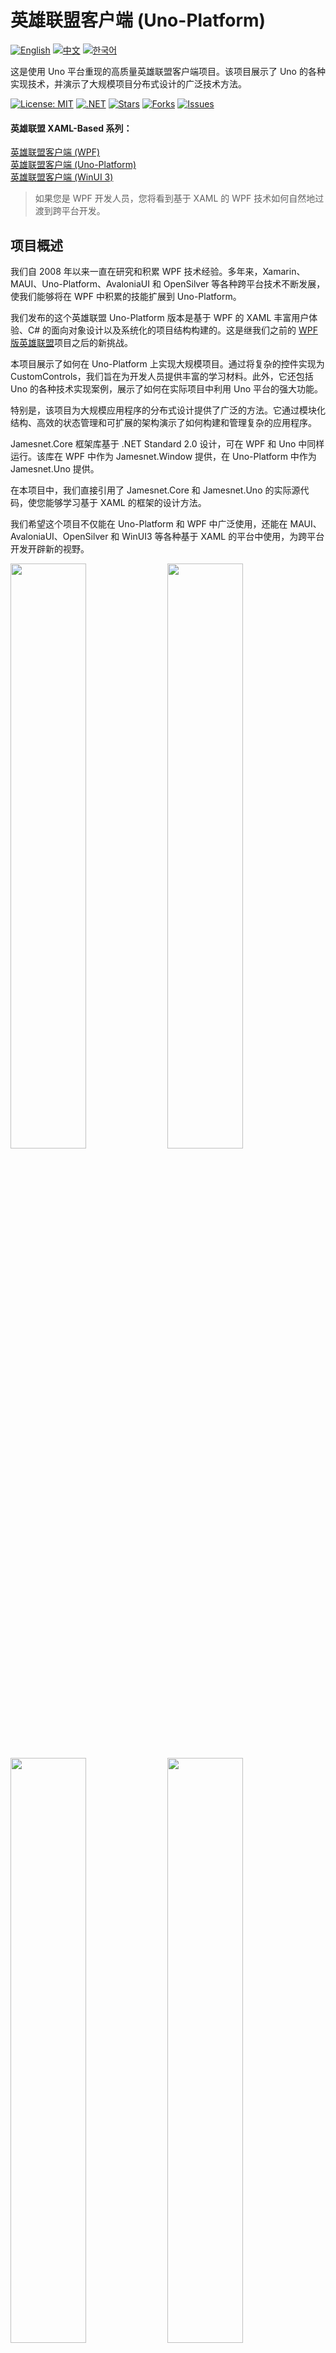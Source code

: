 # 英雄联盟客户端 (Uno-Platform)

[![English](https://img.shields.io/badge/docs-English-blue.svg)](README.md) [![中文](https://img.shields.io/badge/docs-中文-red.svg)](README.zh-CN.md) [![한국어](https://img.shields.io/badge/docs-한국어-green.svg)](README.ko.md)

这是使用 Uno 平台重现的高质量英雄联盟客户端项目。该项目展示了 Uno 的各种实现技术，并演示了大规模项目分布式设计的广泛技术方法。

[![License: MIT](https://img.shields.io/badge/License-MIT-yellow.svg)](https://opensource.org/licenses/MIT)
[![.NET](https://img.shields.io/badge/.NET-8.0-blue.svg)](https://dotnet.microsoft.com/download)
[![Stars](https://img.shields.io/github/stars/jamesnetgroup/leagueoflegends-uno.svg)](https://github.com/jamesnetgroup/leagueoflegends-uno/stargazers)
[![Forks](https://img.shields.io/github/forks/jamesnetgroup/leagueoflegends-uno.svg)](https://github.com/jamesnetgroup/leagueoflegends-uno/network/members)
[![Issues](https://img.shields.io/github/issues/jamesnetgroup/leagueoflegends-uno.svg)](https://github.com/jamesnetgroup/leagueoflegends-uno/issues)

#### 英雄联盟 XAML-Based 系列：
[英雄联盟客户端 (WPF)](https://github.com/jamesnetgroup/leagueoflegends-wpf)  
[英雄联盟客户端 (Uno-Platform)](https://github.com/jamesnetgroup/leagueoflegends-uno)  
[英雄联盟客户端 (WinUI 3)](https://github.com/jamesnetgroup/leagueoflegends-winui3)

> 如果您是 WPF 开发人员，您将看到基于 XAML 的 WPF 技术如何自然地过渡到跨平台开发。

## 项目概述

我们自 2008 年以来一直在研究和积累 WPF 技术经验。多年来，Xamarin、MAUI、Uno-Platform、AvaloniaUI 和 OpenSilver 等各种跨平台技术不断发展，使我们能够将在 WPF 中积累的技能扩展到 Uno-Platform。

我们发布的这个英雄联盟 Uno-Platform 版本是基于 WPF 的 XAML 丰富用户体验、C# 的面向对象设计以及系统化的项目结构构建的。这是继我们之前的 [WPF 版英雄联盟](https://github.com/jamesnetgorup/leagueoflegends-wpf)项目之后的新挑战。

本项目展示了如何在 Uno-Platform 上实现大规模项目。通过将复杂的控件实现为 CustomControls，我们旨在为开发人员提供丰富的学习材料。此外，它还包括 Uno 的各种技术实现案例，展示了如何在实际项目中利用 Uno 平台的强大功能。

特别是，该项目为大规模应用程序的分布式设计提供了广泛的方法。它通过模块化结构、高效的状态管理和可扩展的架构演示了如何构建和管理复杂的应用程序。

Jamesnet.Core 框架库基于 .NET Standard 2.0 设计，可在 WPF 和 Uno 中同样运行。该库在 WPF 中作为 Jamesnet.Window 提供，在 Uno-Platform 中作为 Jamesnet.Uno 提供。

在本项目中，我们直接引用了 Jamesnet.Core 和 Jamesnet.Uno 的实际源代码，使您能够学习基于 XAML 的框架的设计方法。

我们希望这个项目不仅能在 Uno-Platform 和 WPF 中广泛使用，还能在 MAUI、AvaloniaUI、OpenSilver 和 WinUI3 等各种基于 XAML 的平台中使用，为跨平台开发开辟新的视野。

<img src="https://github.com/user-attachments/assets/3bc0d881-577e-4aa2-8802-698169d701a5" width="49%"/>
<img src="https://github.com/user-attachments/assets/d3b13869-d0f8-457d-90d9-5a637c500b4a" width="49%"/>
<img src="https://github.com/user-attachments/assets/45920f83-41b9-4924-8e92-86123d15a2a4" width="49%"/>
<img src="https://github.com/user-attachments/assets/4e41c4af-1a98-48b0-9c44-05ac48f0430e" width="49%"/>
<img src="https://github.com/user-attachments/assets/78415f9d-732c-4940-881c-beed7a6e9620" width="49%"/>
<img src="https://github.com/user-attachments/assets/b376f4ed-4ffd-4528-b1cc-6b0483f442e1" width="49%"/>
<img src="https://github.com/user-attachments/assets/3bc0d881-577e-4aa2-8802-698169d701a5" width="49%"/>
<img src="https://github.com/user-attachments/assets/0cedb504-2f27-43b8-87ed-34e85f1d7b83" width="49%"/>
<img src="https://github.com/user-attachments/assets/f5e80933-9d18-47c1-81c6-eb55a680972a" width="49%"/>
<img src="https://github.com/user-attachments/assets/d8aa51d5-c6e1-4a9a-95f8-e20a7c6f9f91" width="49%"/>
<img src="https://github.com/user-attachments/assets/c2cc6c22-8345-4333-83a2-61ab08883652" width="49%"/>
<img src="https://github.com/user-attachments/assets/fd6aa0ca-14c1-4446-b6cb-2617bc15b373" width="49%"/>
<img src="https://github.com/user-attachments/assets/be84fe63-4fb5-4a6c-a537-9907b88e648b" width="49%"/>
<img src="https://github.com/user-attachments/assets/24db2d8b-b839-42b2-be8a-2fc6266dad77" width="49%"/>
<img src="https://github.com/user-attachments/assets/642ccf0d-f2df-4adc-bb87-b1246cbda0b7" width="49%"/>
<img src="https://github.com/user-attachments/assets/bece2bfd-1bb9-436e-b928-929d3706398c" width="49%"/>

## 支持的平台

本项目支持以下平台：

- **桌面**：在 Windows、macOS 和 Linux 上作为本地应用程序运行
- **Blazor WebAssembly**：使用 WebAssembly 技术在网络浏览器中运行（目前正在开发中）

注意：该应用程序主要为桌面环境开发。Blazor 支持尚未完成，将在未来更新中提供。更多详情请参阅下方的路线图。

## 如何运行

当您克隆此存储库时，它默认设置为 .NET 8.0 桌面环境。您可以在 Windows、macOS 或 Linux 上使用 Visual Studio 2022 或 JetBrains Rider 立即构建和运行它。

虽然此应用程序基于 Uno-Platform，但它主要为桌面环境设计。您可以从单一源代码创建一个在 Windows、macOS 和 Linux 上运行的单一程序。

### 桌面配置：

项目文件配置如下。您可以根据需要调整 .NET 版本。

```xml
<Project Sdk="Uno.Sdk">
  <PropertyGroup>
    <TargetFrameworks>net8.0-desktop</TargetFrameworks>
  </PropertyGroup>
</Project>
```

'net8.0-desktop' 基于 Skia 库，支持 Windows、macOS 和 Linux。

### Blazor WebAssembly 配置：

> 注意：Blazor 支持目前正在开发中。Blazor 支持和网络托管功能将在未来更新中添加。

```xml
<Project Sdk="Uno.Sdk">
  <PropertyGroup>
    <TargetFrameworks>net8.0-browserwasm;</TargetFrameworks>
  </PropertyGroup>
</Project>
```

我们欢迎对 Blazor 支持感兴趣的人贡献！

## 为项目做贡献

欢迎您的贡献！请随时提交拉取请求。

## 许可证

本项目采用 MIT 许可证。详情请参阅 [LICENSE](LICENSE) 文件。

## 开发路线图
以下是未来需要开发的项目。任何人都可以参与这些任务并成为贡献者。我们期待您的意见和参与！

- [ ] 将 GradientBrush 应用于 Foreground（参考：https://platform.uno/docs/articles/features/shapes-and-brushes.html）
- [ ] 更改 TextBox CaretBrush 颜色
- [ ] 改进 TextBox CustomControl
- [ ] 增强 ScrollViewer CustomControl
- [ ] 解决视图依赖注入过程中更改主窗口位置时视图坐标更新问题
- [ ] 改进 DependencyProperty 在 OnApplyTemplate 之前的 Callback 处理时机
- [ ] 添加多语言支持
- [ ] 实现多主题支持
- [ ] 改善 Blazor 支持的兼容性
- [ ] 整合 WPF/Uno、AvaloniaUI、OpenSilver 等跨平台框架（利用 Jamesnet.Core）
